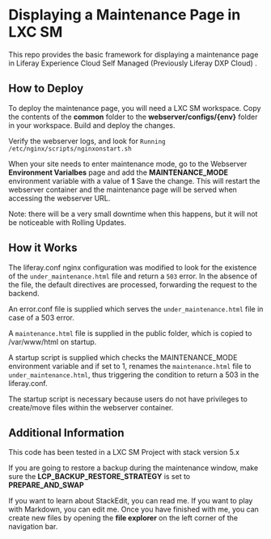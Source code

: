 # Displaying a Maintenance Page in LXC SM

This repo provides the basic framework for displaying a maintenance page in Liferay Experience Cloud Self Managed (Previously Liferay DXP Cloud) . 

## How to Deploy

To deploy the maintenance page, you will need a LXC SM workspace.
Copy the contents of the **common** folder to the **webserver/configs/{env}** folder in your workspace.
Build and deploy the changes.

Verify the webserver logs, and look for `Running /etc/nginx/scripts/nginxonstart.sh`

When your site needs to enter maintenance mode, go to the Webserver **Environment Varialbes** page and add the **MAINTENANCE_MODE** environment variable with a value of **1**
Save the change. This will restart the webserver container and the maintenance page will be served when accessing the webserver URL. 

Note: there will be a very small downtime when this happens, but it will not be noticeable with Rolling Updates.

## How it Works

The liferay.conf nginx configuration was modified to look for the existence of the `under_maintenance.html` file and return a `503` error. In the absence of the file, the default directives are processed, forwarding the request to the backend.

An error.conf file is supplied which serves the `under_maintenance.html` file in case of a 503 error.

A `maintenance.html` file is supplied in the public folder, which is copied to /var/www/html on startup.


A startup script is supplied which checks the MAINTENANCE_MODE environment variable and if set to 1, renames the `maintenance.html` file to `under_maintenance.html`, thus triggering the condition to return a 503 in the liferay.conf. 

The startup script is necessary because users do not have privileges to create/move files within the webserver container. 




## Additional Information
This code has been tested in a LXC SM Project with stack version 5.x

If you are going to restore a backup during the maintenance window, make sure the **LCP_BACKUP_RESTORE_STRATEGY** is set to **PREPARE_AND_SWAP**

If you want to learn about StackEdit, you can read me. If you want to play with Markdown, you can edit me. Once you have finished with me, you can create new files by opening the **file explorer** on the left corner of the navigation bar.
